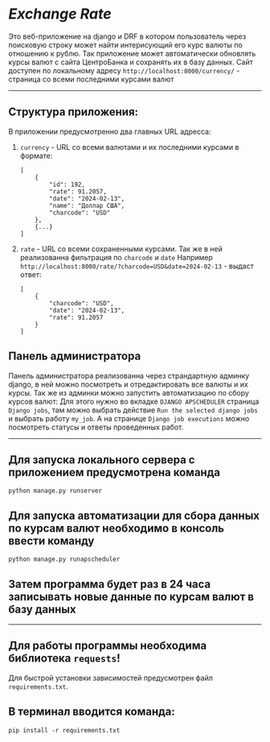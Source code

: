 ***Exchange Rate***
===

Это веб-приложение на django и DRF в котором пользователь через поисковую строку может найти интерисующий его курс валюты по отношению к рублю.
Так приложение может автоматически обновлять курсы валют с сайта ЦентроБанка и сохранять их в базу данных.
Сайт доступен по локальному адресу `http://localhost:8000/currency/` - страница со всеми последними курсами валют

---
**Структура приложения:**
-
В приложении предусмотренно два главных URL адресса: 

1. `currency` - URL со всеми валютами и их последними курсами в формате:
    ````
    [
        {
            "id": 192,
            "rate": 91.2057,
            "date": "2024-02-13",
            "name": "Доллар США",
            "charcode": "USD"
        },
        {...}
   ]
    ````

2. `rate` - URL cо всеми сохраненными курсами. Так же в ней реализованна фильтрация по `charcode` и `date`
Например `http://localhost:8000/rate/?charcode=USD&date=2024-02-13` - выдаст ответ:

    ````
    [
        {
            "charcode": "USD",
            "date": "2024-02-13",
            "rate": 91.2057
        }
    ]
    ````

**Панель администратора**
-
Панель администратора реализованна через страндартную админку django, в ней можно посмотреть и отредактировать все валюты и их курсы.
Так же из админки можно запустить автоматизацию по сбору курсов валют: 
Для этого нужно во вкладке `DJANGO APSCHEDULER` страница `Django jobs`, там можно выбрать действие `Run the selected django jobs` и выбрать работу `my_job`.
А на странице `Django job executions` можно посмотреть статусы и ответы проведенных работ.

---
Для запуска локального сервера с приложением предусмотрена команда 
-
````
python manage.py runserver
````

Для запуска автоматизации для сбора данных по курсам валют необходимо в консоль ввести команду
-
````
python manage.py runapscheduler
````
Затем программа будет раз в 24 часа записывать новые данные по курсам валют в базу данных
-
---
Для работы программы необходима библиотека `requests`!
-

Для быстрой установки зависимостей предусмотрен файл `requirements.txt`.

В терминал вводится команда:
-
````
pip install -r requirements.txt
````